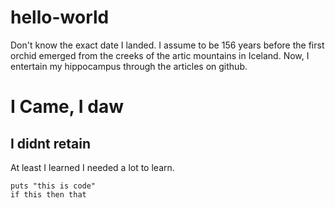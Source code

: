 # hello-world

Don't know the exact date I landed.
I assume to be 156 years before the first orchid emerged from the creeks of the artic mountains in Iceland.
Now, I entertain my hippocampus through the articles on github.

# I Came, I daw

## I didnt retain

At least I learned I needed a lot to learn.

```
puts "this is code"
if this then that
```
